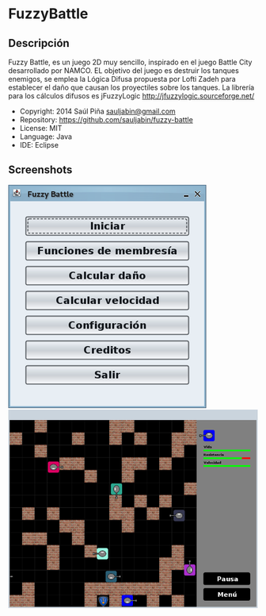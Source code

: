 FuzzyBattle
===========

Descripción
-----------
Fuzzy Battle, es un juego 2D muy sencillo, inspirado en el juego
Battle City desarrollado por NAMCO. EL objetivo del juego es destruir
los tanques enemigos, se emplea la Lógica Difusa propuesta por Lofti Zadeh
para establecer el daño que causan los proyectiles sobre los tanques.
La librería para los cálculos difusos es jFuzzyLogic
http://jfuzzylogic.sourceforge.net/

- Copyright: 2014 Saúl Piña <sauljabin@gmail.com>
- Repository: https://github.com/sauljabin/fuzzy-battle
- License: MIT
- Language: Java
- IDE: Eclipse


Screenshots
------------
![](/documents/screenshot-1.png)
![](/documents/screenshot-2.png)
